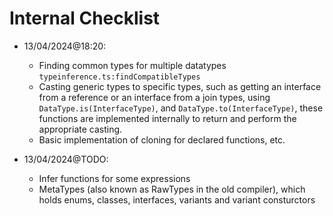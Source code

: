 # Internal Checklist

- 13/04/2024@18:20: 
    - Finding common types for multiple datatypes `typeinference.ts:findCompatibleTypes`
    - Casting generic types to specific types, such as getting an interface from a reference or an interface from a join types, using `DataType.is(InterfaceType)`, and `DataType.to(InterfaceType)`, these functions are implemented internally to return and perform the appropriate casting.
    - Basic implementation of cloning for declared functions, etc.

- 13/04/2024@TODO:
    - Infer functions for some expressions
    - MetaTypes (also known as RawTypes in the old compiler), which holds enums, classes, interfaces, variants and variant consturctors